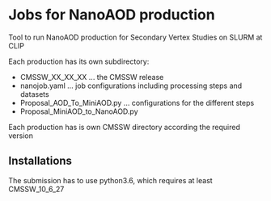 # Jobs for NanoAOD production

Tool to run NanoAOD production for Secondary Vertex Studies on SLURM at CLIP

Each production has its own subdirectory:

* CMSSW_XX_XX_XX   ... the CMSSW release
* nanojob.yaml     ... job configurations including processing steps and datasets
* Proposal_AOD_To_MiniAOD.py ... configurations for the different steps
* Proposal_MiniAOD_to_NanoAOD.py

Each production has is own CMSSW directory according the required version

## Installations

The submission has to use python3.6, which requires at least CMSSW_10_6_27

